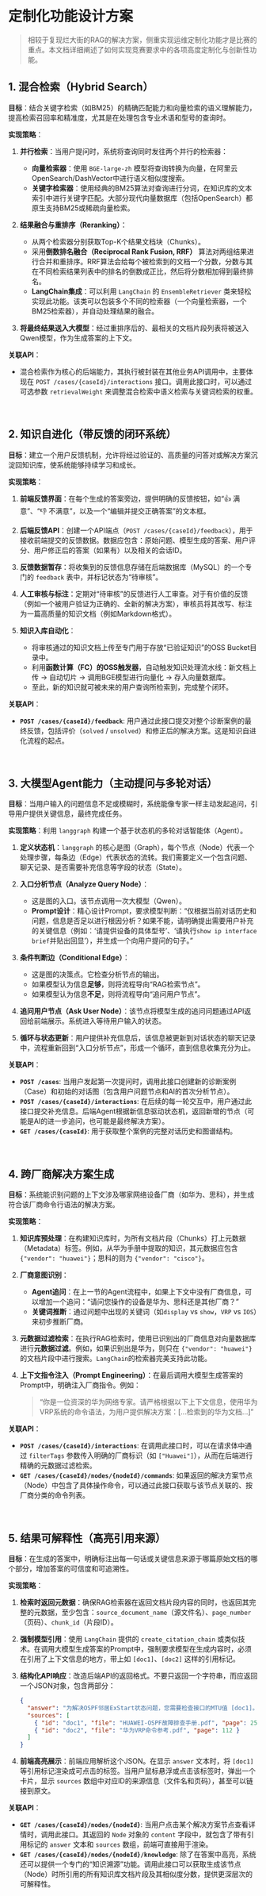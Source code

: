 # 定制化功能设计方案
> 相较于复现烂大街的RAG的解决方案，侧重实现运维定制化功能才是比赛的重点。本文档详细阐述了如何实现竞赛要求中的各项高度定制化与创新性功能。

## 1. 混合检索（Hybrid Search）

**目标**：结合关键字检索（如BM25）的精确匹配能力和向量检索的语义理解能力，提高检索召回率和精准度，尤其是在处理包含专业术语和型号的查询时。

**实现策略**：

1.  **并行检索**：当用户提问时，系统将查询同时发往两个并行的检索器：
    *   **向量检索器**：使用 `BGE-large-zh` 模型将查询转换为向量，在阿里云OpenSearch/DashVector中进行语义相似度搜索。
    *   **关键字检索器**：使用经典的BM25算法对查询进行分词，在知识库的文本索引中进行关键字匹配。大部分现代向量数据库（包括OpenSearch）都原生支持BM25或稀疏向量检索。

2.  **结果融合与重排序（Reranking）**：
    *   从两个检索器分别获取Top-K个结果文档块（Chunks）。
    *   采用**倒数排名融合（Reciprocal Rank Fusion, RRF）** 算法对两组结果进行合并和重排序。RRF算法会给每个被检索到的文档一个分数，分数与其在不同检索结果列表中的排名的倒数成正比，然后将分数相加得到最终排名。
    *   **LangChain集成**：可以利用 `LangChain` 的 `EnsembleRetriever` 类来轻松实现此功能。该类可以包装多个不同的检索器（一个向量检索器，一个BM25检索器），并自动处理结果的融合。

3.  **将最终结果送入大模型**：经过重排序后的、最相关的文档片段列表将被送入Qwen模型，作为生成答案的上下文。

**关联API**：
*   混合检索作为核心的后端能力，其执行被封装在其他业务API调用中，主要体现在 `POST /cases/{caseId}/interactions` 接口。调用此接口时，可以通过可选参数 `retrievalWeight` 来调整混合检索中语义检索与关键词检索的权重。

<br>

## 2. 知识自进化（带反馈的闭环系统）

**目标**：建立一个用户反馈机制，允许将经过验证的、高质量的问答对或解决方案沉淀回知识库，使系统能够持续学习和成长。

**实现策略**：

1.  **前端反馈界面**：在每个生成的答案旁边，提供明确的反馈按钮，如“👍 满意”、“👎 不满意”，以及一个“编辑并提交正确答案”的文本框。

2.  **后端反馈API**：创建一个API端点（`POST /cases/{caseId}/feedback`），用于接收前端提交的反馈数据。数据应包含：原始问题、模型生成的答案、用户评分、用户修正后的答案（如果有）以及相关的会话ID。

3.  **反馈数据暂存**：将收集到的反馈信息存储在后端数据库（MySQL）的一个专门的 `feedback` 表中，并标记状态为“待审核”。

4.  **人工审核与标注**：定期对“待审核”的反馈进行人工审查。对于有价值的反馈（例如一个被用户验证为正确的、全新的解决方案），审核员将其改写、标注为一篇高质量的知识文档（例如Markdown格式）。

5.  **知识入库自动化**：
    *   将审核通过的知识文档上传至专门用于存放“已验证知识”的OSS Bucket目录中。
    *   利用**函数计算（FC）的OSS触发器**，自动触发知识处理流水线：新文档上传 → 自动切片 → 调用BGE模型进行向量化 → 存入向量数据库。
    *   至此，新的知识就可被未来的用户查询所检索到，完成整个闭环。

**关联API**：
*   **`POST /cases/{caseId}/feedback`**: 用户通过此接口提交对整个诊断案例的最终反馈，包括评价（`solved` / `unsolved`）和修正后的解决方案。这是知识自进化流程的起点。

<br>

## 3. 大模型Agent能力（主动提问与多轮对话）

**目标**：当用户输入的问题信息不足或模糊时，系统能像专家一样主动发起追问，引导用户提供关键信息，最终完成任务。

**实现策略**：利用 `langgraph` 构建一个基于状态机的多轮对话智能体（Agent）。

1.  **定义状态机**：`langgraph` 的核心是图（Graph），每个节点（Node）代表一个处理步骤，每条边（Edge）代表状态的流转。我们需要定义一个包含问题、聊天记录、是否需要补充信息等字段的状态（State）。

2.  **入口分析节点（Analyze Query Node）**：
    *   这是图的入口。该节点调用一次大模型（Qwen）。
    *   **Prompt设计**：精心设计Prompt，要求模型判断：“仅根据当前对话历史和问题，信息是否足以进行根因分析？如果不能，请明确提出需要用户补充的关键信息（例如：‘请提供设备的具体型号’、‘请执行`show ip interface brief`并贴出回显’），并生成一个向用户提问的句子。”

3.  **条件判断边（Conditional Edge）**：
    *   这是图的决策点。它检查分析节点的输出。
    *   如果模型认为信息**足够**，则将流程导向“RAG检索节点”。
    *   如果模型认为信息**不足**，则将流程导向“追问用户节点”。

4.  **追问用户节点（Ask User Node）**：该节点将模型生成的追问问题通过API返回给前端展示。系统进入等待用户输入的状态。

5.  **循环与状态更新**：用户提供补充信息后，该信息被更新到对话状态的聊天记录中，流程重新回到“入口分析节点”，形成一个循环，直到信息收集充分为止。

**关联API**：
*   **`POST /cases`**: 当用户发起第一次提问时，调用此接口创建新的诊断案例（Case）和初始的对话图（包含用户问题节点和AI的首次分析节点）。
*   **`POST /cases/{caseId}/interactions`**: 在后续的每一轮交互中，用户通过此接口提交补充信息。后端Agent根据新信息驱动状态机，返回新增的节点（可能是AI的进一步追问，也可能是最终解决方案）。
*   **`GET /cases/{caseId}`**: 用于获取整个案例的完整对话历史和图谱结构。

<br>

## 4. 跨厂商解决方案生成

**目标**：系统能识别问题的上下文涉及哪家网络设备厂商（如华为、思科），并生成符合该厂商命令行语法的解决方案。

**实现策略**：

1.  **知识库预处理**：在构建知识库时，为所有文档片段（Chunks）打上元数据（Metadata）标签。例如，从华为手册中提取的知识，其元数据应包含 `{"vendor": "huawei"}`；思科的则为 `{"vendor": "cisco"}`。

2.  **厂商意图识别**：
    *   **Agent追问**：在上一节的Agent流程中，如果上下文中没有厂商信息，可以增加一个追问：“请问您操作的设备是华为、思科还是其他厂商？”
    *   **关键词推断**：通过问题中出现的关键词（如`display` vs `show`，`VRP` vs `IOS`）来初步推断厂商。

3.  **元数据过滤检索**：在执行RAG检索时，使用已识别出的厂商信息对向量数据库进行**元数据过滤**。例如，如果识别出是华为，则只在 `{"vendor": "huawei"}` 的文档片段中进行搜索。`LangChain`的检索器完美支持此功能。

4.  **上下文指令注入（Prompt Engineering）**：在最后调用大模型生成答案的Prompt中，明确注入厂商指令。例如：
    > “你是一位资深的华为网络专家。请严格根据以下上下文信息，使用华为VRP系统的命令语法，为用户提供解决方案：[...检索到的华为文档...]”

**关联API**：
*   **`POST /cases/{caseId}/interactions`**: 在调用此接口时，可以在请求体中通过 `filterTags` 参数传入明确的厂商标识（如 `["Huawei"]`），从而在后端进行精确的元数据过滤检索。
*   **`GET /cases/{caseId}/nodes/{nodeId}/commands`**: 如果返回的解决方案节点（Node）中包含了具体操作命令，可以通过此接口获取与该节点关联的、按厂商分类的命令列表。

<br>

## 5. 结果可解释性（高亮引用来源）

**目标**：在生成的答案中，明确标注出每一句话或关键信息来源于哪篇原始文档的哪个部分，增加答案的可信度和可追溯性。

**实现策略**：

1.  **检索时返回元数据**：确保RAG检索器在返回文档片段内容的同时，也返回其完整的元数据，至少包含：`source_document_name`（源文件名）、`page_number`（页码）、`chunk_id`（片段ID）。

2.  **强制模型引用**：使用 `LangChain` 提供的 `create_citation_chain` 或类似技术。在调用大模型生成答案的Prompt中，强制要求模型在生成内容时，必须在引用了上下文信息的地方，带上如 `[doc1]`、`[doc2]` 这样的引用标记。

3.  **结构化API响应**：改造后端API的返回格式。不要只返回一个字符串，而应返回一个JSON对象，包含两部分：
    ```json
    {
      "answer": "为解决OSPF邻居ExStart状态问题，您需要检查接口的MTU值 [doc1]。在华为设备上，可以使用命令 `display ip interface brief` 来查看 [doc2]。",
      "sources": [
        { "id": "doc1", "file": "HUAWEI-OSPF故障排查手册.pdf", "page": 25 },
        { "id": "doc2", "file": "华为VRP命令参考.pdf", "page": 112 }
      ]
    }
    ```

4.  **前端高亮展示**：前端应用解析这个JSON。在显示 `answer` 文本时，将 `[doc1]` 等引用标记渲染成可点击的标签。当用户鼠标悬浮或点击该标签时，弹出一个卡片，显示 `sources` 数组中对应ID的来源信息（文件名和页码），甚至可以链接到原文。 

**关联API**：
*   **`GET /cases/{caseId}/nodes/{nodeId}`**: 当用户点击某个解决方案节点查看详情时，调用此接口。其返回的 `Node` 对象的 `content` 字段中，就包含了带有引用标记的 `answer` 文本和 `sources` 数组，前端可直接用于渲染。
*   **`GET /cases/{caseId}/nodes/{nodeId}/knowledge`**: 除了在答案中高亮，系统还可以提供一个专门的“知识溯源”功能。调用此接口可以获取生成该节点（Node）时所引用的所有知识库文档片段及其相似度分数，提供更深层次的可解释性。 